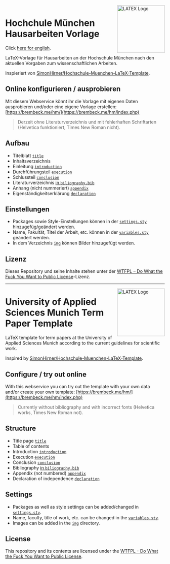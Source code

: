 
<img src="https://user-images.githubusercontent.com/4144601/192153979-576def8f-cf69-497b-834c-2c7528971e73.png" alt="LATEX Logo" width="150" align="right">

# Hochchule München Hausarbeiten Vorlage
Click [here for english](#university-of-applied-sciences-munich-term-paper-template).

LaTeX-Vorlage für Hausarbeiten an der Hochschule München nach den aktuellen Vorgaben zum wissenschaftlichen Arbeiten.

Inspieriert von [SimonHirner/Hochschule-Muenchen-LaTeX-Template](https://github.com/SimonHirner/Hochschule-Muenchen-LaTeX-Template).
 
## Online konfigurieren / ausprobieren
Mit diesem Webservice könnt ihr die Vorlage mit eigenen Daten ausprobieren und/oder eine eigene Vorlage erstellen: [https://brembeck.me/hm/](https://brembeck.me/hm/index.php)

> Derzeit ohne Literaturverzeichnis und mit fehlerhaften Schriftarten (Helvetica funktioniert, Times New Roman nicht).

## Aufbau 

* Titelblatt [`title`](pages/title.tex)
* Inhaltsverzeichnis
* Einleitung [`introduction`](pages/introduction.tex)
* Durchführungsteil [`execution`](pages/execution.tex)
* Schlussteil [`conclusion`](pages/conclusion.tex)
* Literaturverzeichnis [in `biliography.bib`](biliography.bib)
* Anhang (nicht nummeriert) [`appendix`](pages/appendix.tex)
* Eigenständigkeitserklärung [`declaration`](pages/declaration.tex)

## Einstellungen

* Packages sowie Style-Einstellungen können in der [`settings.sty`](settings.sty) hinzugefüg/geändert werden.
* Name, Fakultät, Titel der Arbeit, etc. können in der [`variables.sty`](variables.sty) geändert werden.
* In dem Verzeichnis [`img`](img) können Bilder hinzugefügt werden. 

## Lizenz
Dieses Repository und seine Inhalte stehen unter der [WTFPL – Do What the Fuck You Want to Public License](LICENSE)-Lizenz.

--- 
<img src="https://user-images.githubusercontent.com/4144601/192153979-576def8f-cf69-497b-834c-2c7528971e73.png" alt="LATEX Logo" width="150" align="right">

# University of Applied Sciences Munich Term Paper Template

LaTeX template for term papers at the University of Applied Sciences Munich according to the current guidelines for scientific work.

Inspired by [SimonHirner/Hochschule-Muenchen-LaTeX-Template](https://github.com/SimonHirner/Hochschule-Muenchen-LaTeX-Template).
 
## Configure / try out online
With this webservice you can try out the template with your own data and/or create your own template: [https://brembeck.me/hm/](https://brembeck.me/hm/index.php)

> Currently without bibliography and with incorrect fonts (Helvetica works, Times New Roman not).

## Structure 

* Title page [`title`](pages/title.tex)
* Table of contents
* Introduction [`introduction`](pages/introduction.tex)
* Execution [`execution`](pages/execution.tex)
* Conclusion [`conclusion`](pages/conclusion.tex)
* Bibliography [in `biliography.bib`](biliography.bib)
* Appendix (not numbered) [`appendix`](pages/appendix.tex)
* Declaration of independence [`declaration`](pages/declaration.tex)

## Settings

* Packages as well as style settings can be added/changed in [`settings.sty`](settings.sty).
* Name, faculty, title of work, etc. can be changed in the [`variables.sty`](variables.sty).
* Images can be added in the [`img`](img) directory. 

## License
This repository and its contents are licensed under the [WTFPL - Do What the Fuck You Want to Public License](LICENSE).